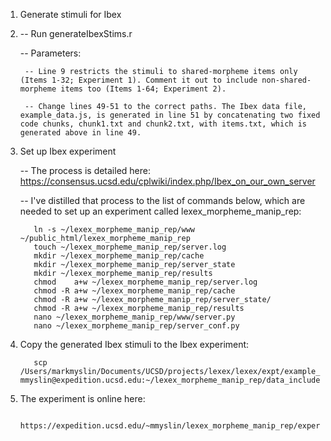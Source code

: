 1. Generate stimuli for Ibex
2.
	-- Run generateIbexStims.r

	-- Parameters:
	
		-- Line 9 restricts the stimuli to shared-morpheme items only (Items 1-32; Experiment 1). Comment it out to include non-shared-morpheme items too (Items 1-64; Experiment 2).
		
		-- Change lines 49-51 to the correct paths. The Ibex data file, example_data.js, is generated in line 51 by concatenating two fixed code chunks, chunk1.txt and chunk2.txt, with items.txt, which is generated above in line 49.

2. Set up Ibex experiment

	-- The process is detailed here: https://consensus.ucsd.edu/cplwiki/index.php/Ibex_on_our_own_server

	-- I've distilled that process to the list of commands below, which are needed to set up an experiment called lexex_morpheme_manip_rep:

          ln -s ~/lexex_morpheme_manip_rep/www ~/public_html/lexex_morpheme_manip_rep
          touch ~/lexex_morpheme_manip_rep/server.log
          mkdir ~/lexex_morpheme_manip_rep/cache 
          mkdir ~/lexex_morpheme_manip_rep/server_state
          mkdir ~/lexex_morpheme_manip_rep/results
          chmod    a+w ~/lexex_morpheme_manip_rep/server.log
          chmod -R a+w ~/lexex_morpheme_manip_rep/cache 
          chmod -R a+w ~/lexex_morpheme_manip_rep/server_state/
          chmod -R a+w ~/lexex_morpheme_manip_rep/results
          nano ~/lexex_morpheme_manip_rep/www/server.py
          nano ~/lexex_morpheme_manip_rep/server_conf.py
          
3. Copy the generated Ibex stimuli to the Ibex experiment:

          scp /Users/markmyslin/Documents/UCSD/projects/lexex/lexex/expt/example_data.js mmyslin@expedition.ucsd.edu:~/lexex_morpheme_manip_rep/data_includes/example_data.js
          
4. The experiment is online here:

          https://expedition.ucsd.edu/~mmyslin/lexex_morpheme_manip_rep/experiment.html
